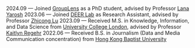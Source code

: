 <!-- - 07/2024:  Excited to participate in 7th Advanced Course on Data Science & Machine Learning Summer School([ACDL2024](acdl2024.icas.events)). 
- 04/2024: Thrilled to share that I'm starting my Ph.D. at U Minnesota this fall! I'm very excited and thankful for everyone who has supported me along the way. -->


2024.09 — Joined [GroupLens](https://grouplens.org/) as a PhD student, advised by Professor [Lana Yarosh](https://lanayarosh.github.io/)
2023.06 — Joined [DEER Lab](https://www.cs.cityu.edu.hk/~zhiconlu/people/) as Research Assistant, advised by Professor [Zhicong Lu](https://www.cs.cityu.edu.hk/~zhiconlu/)
2023.09 — Received M.S. in Knowledge, Information, and Data Science from [University College London](https://www.ucl.ac.uk/), advised by Professor [Kaitlyn Regehr](https://profiles.ucl.ac.uk/88177-kaitlyn-regehr)
2022.06 — Received B.S. in Journalism (Data and Media Communication concentration) from [Hong Kong Baptist University](https://www.hkbu.edu.hk/)